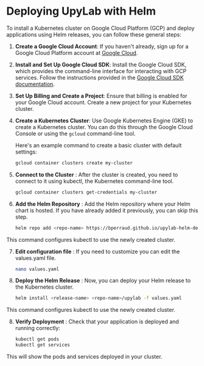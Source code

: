 # Deploying UpyLab with Helm

To install a Kubernetes cluster on Google Cloud Platform (GCP) and deploy applications using Helm releases, you can follow these general steps:

1. **Create a Google Cloud Account**: If you haven't already, sign up for a Google Cloud Platform account at [Google Cloud](https://cloud.google.com/).

2. **Install and Set Up Google Cloud SDK**: Install the Google Cloud SDK, which provides the command-line interface for interacting with GCP services. Follow the instructions provided in the [Google Cloud SDK documentation](https://cloud.google.com/sdk/docs/install).

3. **Set Up Billing and Create a Project**: Ensure that billing is enabled for your Google Cloud account. Create a new project for your Kubernetes cluster.

4. **Create a Kubernetes Cluster**: Use Google Kubernetes Engine (GKE) to create a Kubernetes cluster. You can do this through the Google Cloud Console or using the `gcloud` command-line tool.

   Here's an example command to create a basic cluster with default settings:

   ```bash
   gcloud container clusters create my-cluster
5. **Connect to the Cluster** : After the cluster is created, you need to connect to it using kubectl, the Kubernetes command-line tool.

	```bash
   gcloud container clusters get-credentials my-cluster
6. **Add the Helm Repository** : Add the Helm repository where your Helm chart is hosted. If you have already added it previously, you can skip this step.

	```bash
   helm repo add <repo-name> https://bperraud.github.io/upylab-helm-depot/upylab
This command configures kubectl to use the newly created cluster.


7. **Edit configuration file** : If you need to customize you can edit the values.yaml file.

	```bash
   nano values.yaml
7. **Deploy the Helm Release** : Now, you can deploy your Helm release to the Kubernetes cluster.

	```bash
   helm install <release-name> <repo-name>/upylab -f values.yaml
This command configures kubectl to use the newly created cluster.

8. **Verify Deployment** : Check that your application is deployed and running correctly:

	```bash
   kubectl get pods
   kubectl get services
This will show the pods and services deployed in your cluster.
